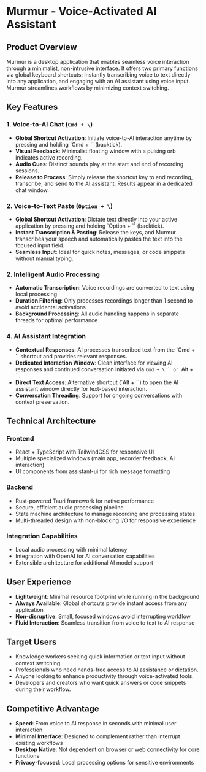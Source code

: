 # Murmur - Voice-Activated AI Assistant

## Product Overview

Murmur is a desktop application that enables seamless voice interaction through a minimalist, non-intrusive interface. It offers two primary functions via global keyboard shortcuts: instantly transcribing voice to text directly into any application, and engaging with an AI assistant using voice input. Murmur streamlines workflows by minimizing context switching.

## Key Features

### 1. Voice-to-AI Chat (`Cmd + \`)

- **Global Shortcut Activation**: Initiate voice-to-AI interaction anytime by pressing and holding `Cmd + \`` (backtick).
- **Visual Feedback**: Minimalist floating window with a pulsing orb indicates active recording.
- **Audio Cues**: Distinct sounds play at the start and end of recording sessions.
- **Release to Process**: Simply release the shortcut key to end recording, transcribe, and send to the AI assistant. Results appear in a dedicated chat window.

### 2. Voice-to-Text Paste (`Option + \`)

- **Global Shortcut Activation**: Dictate text directly into your active application by pressing and holding `Option + \`` (backtick).
- **Instant Transcription & Pasting**: Release the keys, and Murmur transcribes your speech and automatically pastes the text into the focused input field.
- **Seamless Input**: Ideal for quick notes, messages, or code snippets without manual typing.

### 2. Intelligent Audio Processing

- **Automatic Transcription**: Voice recordings are converted to text using local processing
- **Duration Filtering**: Only processes recordings longer than 1 second to avoid accidental activations
- **Background Processing**: All audio handling happens in separate threads for optimal performance

### 4. AI Assistant Integration

- **Contextual Responses**: AI processes transcribed text from the `Cmd + \`` shortcut and provides relevant responses.
- **Dedicated Interaction Window**: Clean interface for viewing AI responses and continued conversation initiated via ` Cmd + \`` or  `Alt + \``.
- **Direct Text Access**: Alternative shortcut (`Alt + \``) to open the AI assistant window directly for text-based interaction.
- **Conversation Threading**: Support for ongoing conversations with context preservation.

## Technical Architecture

### Frontend

- React + TypeScript with TailwindCSS for responsive UI
- Multiple specialized windows (main app, recorder feedback, AI interaction)
- UI components from assistant-ui for rich message formatting

### Backend

- Rust-powered Tauri framework for native performance
- Secure, efficient audio processing pipeline
- State machine architecture to manage recording and processing states
- Multi-threaded design with non-blocking I/O for responsive experience

### Integration Capabilities

- Local audio processing with minimal latency
- Integration with OpenAI for AI conversation capabilities
- Extensible architecture for additional AI model support

## User Experience

- **Lightweight**: Minimal resource footprint while running in the background
- **Always Available**: Global shortcuts provide instant access from any application
- **Non-disruptive**: Small, focused windows avoid interrupting workflow
- **Fluid Interaction**: Seamless transition from voice to text to AI response

## Target Users

- Knowledge workers seeking quick information or text input without context switching.
- Professionals who need hands-free access to AI assistance or dictation.
- Anyone looking to enhance productivity through voice-activated tools.
- Developers and creators who want quick answers or code snippets during their workflow.

## Competitive Advantage

- **Speed**: From voice to AI response in seconds with minimal user interaction
- **Minimal Interface**: Designed to complement rather than interrupt existing workflows
- **Desktop Native**: Not dependent on browser or web connectivity for core functions
- **Privacy-focused**: Local processing options for sensitive environments
